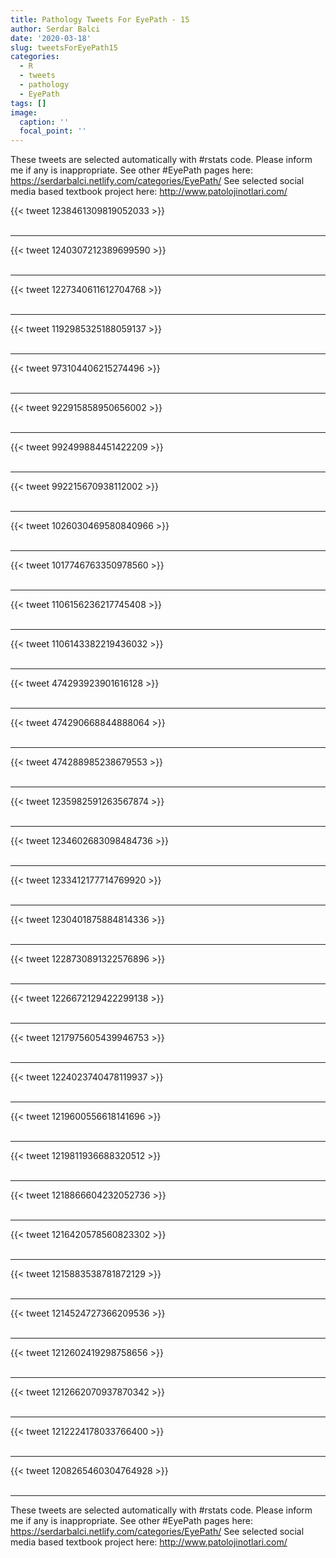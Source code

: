 ```yaml
---
title: Pathology Tweets For EyePath - 15
author: Serdar Balci
date: '2020-03-18'
slug: tweetsForEyePath15
categories:
  - R
  - tweets
  - pathology
  - EyePath
tags: []
image:
  caption: ''
  focal_point: ''
---
```



These tweets are selected automatically with #rstats code. Please inform me if any is inappropriate.
See other #EyePath pages here: https://serdarbalci.netlify.com/categories/EyePath/ 
See selected social media based textbook project here: http://www.patolojinotlari.com/

{{< tweet 1238461309819052033 >}}
<br>
<br>
<hr>
{{< tweet 1240307212389699590 >}}
<br>
<br>
<hr>
{{< tweet 1227340611612704768 >}}
<br>
<br>
<hr>
{{< tweet 1192985325188059137 >}}
<br>
<br>
<hr>
{{< tweet 973104406215274496 >}}
<br>
<br>
<hr>
{{< tweet 922915858950656002 >}}
<br>
<br>
<hr>
{{< tweet 992499884451422209 >}}
<br>
<br>
<hr>
{{< tweet 992215670938112002 >}}
<br>
<br>
<hr>
{{< tweet 1026030469580840966 >}}
<br>
<br>
<hr>
{{< tweet 1017746763350978560 >}}
<br>
<br>
<hr>
{{< tweet 1106156236217745408 >}}
<br>
<br>
<hr>
{{< tweet 1106143382219436032 >}}
<br>
<br>
<hr>
{{< tweet 474293923901616128 >}}
<br>
<br>
<hr>
{{< tweet 474290668844888064 >}}
<br>
<br>
<hr>
{{< tweet 474288985238679553 >}}
<br>
<br>
<hr>
{{< tweet 1235982591263567874 >}}
<br>
<br>
<hr>
{{< tweet 1234602683098484736 >}}
<br>
<br>
<hr>
{{< tweet 1233412177714769920 >}}
<br>
<br>
<hr>
{{< tweet 1230401875884814336 >}}
<br>
<br>
<hr>
{{< tweet 1228730891322576896 >}}
<br>
<br>
<hr>
{{< tweet 1226672129422299138 >}}
<br>
<br>
<hr>
{{< tweet 1217975605439946753 >}}
<br>
<br>
<hr>
{{< tweet 1224023740478119937 >}}
<br>
<br>
<hr>
{{< tweet 1219600556618141696 >}}
<br>
<br>
<hr>
{{< tweet 1219811936688320512 >}}
<br>
<br>
<hr>
{{< tweet 1218866604232052736 >}}
<br>
<br>
<hr>
{{< tweet 1216420578560823302 >}}
<br>
<br>
<hr>
{{< tweet 1215883538781872129 >}}
<br>
<br>
<hr>
{{< tweet 1214524727366209536 >}}
<br>
<br>
<hr>
{{< tweet 1212602419298758656 >}}
<br>
<br>
<hr>
{{< tweet 1212662070937870342 >}}
<br>
<br>
<hr>
{{< tweet 1212224178033766400 >}}
<br>
<br>
<hr>
{{< tweet 1208265460304764928 >}}
<br>
<br>
<hr>


These tweets are selected automatically with #rstats code. Please inform me if any is inappropriate.
See other #EyePath pages here: https://serdarbalci.netlify.com/categories/EyePath/ 
See selected social media based textbook project here: http://www.patolojinotlari.com/
